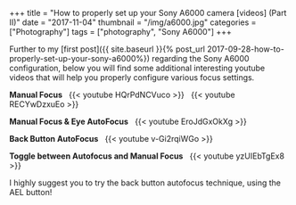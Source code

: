 +++
title = "How to properly set up your Sony A6000 camera [videos] (Part II)"
date = "2017-11-04"
thumbnail = "/img/a6000.jpg"
categories = ["Photography"]
tags = ["photography", "Sony A6000"]
+++

Further to my [first post]({{ site.baseurl }}{% post_url 2017-09-28-how-to-properly-set-up-your-sony-a6000%}) regarding the Sony A6000 configuration, below you will find some 
additional interesting youtube videos that will help you properly configure various focus settings.


**Manual Focus**
&nbsp;
{{< youtube HQrPdNCVuco >}}
&nbsp;
{{< youtube RECYwDzxuEo >}}
&nbsp;

**Manual Focus & Eye AutoFocus**
&nbsp;
{{< youtube EroJdGxOkXg >}}

**Back Button AutoFocus**
&nbsp;
{{< youtube v-Gi2rqiWGo >}}
&nbsp;

**Toggle between Autofocus and Manual Focus**
&nbsp;
{{< youtube yzUIEbTgEx8 >}}
&nbsp;


I highly suggest you to try the back button autofocus technique, using the AEL button!
 